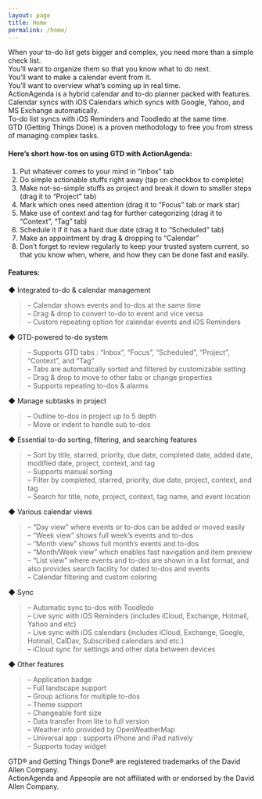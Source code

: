 ```yaml
---
layout: page
title: Home
permalink: /home/
---
```

When your to-do list gets bigger and complex, you need more than a simple check list.  
You’ll want to organize them so that you know what to do next.  
You’ll want to make a calendar event from it.  
You’ll want to overview what’s coming up in real time.  
ActionAgenda is a hybrid calendar and to-do planner packed with features.  
Calendar syncs with iOS Calendars which syncs with Google, Yahoo, and MS Exchange automatically.  
To-do list syncs with iOS Reminders and Toodledo at the same time.  
GTD (Getting Things Done) is a proven methodology to free you from stress of managing complex tasks.  

#### **Here’s short how-tos on using GTD with ActionAgenda:**

1. Put whatever comes to your mind in “Inbox” tab
2. Do simple actionable stuffs right away (tap on checkbox to complete)
3. Make not-so-simple stuffs as project and break it down to smaller steps (drag it to “Project” tab)
4. Mark which ones need attention (drag it to “Focus” tab or mark star)
5. Make use of context and tag for further categorizing (drag it to “Context”, “Tag” tab)
6. Schedule it if it has a hard due date (drag it to “Scheduled” tab)
7. Make an appointment by drag & dropping to “Calendar”
8. Don’t forget to review regularly to keep your trusted system current, so that you know when, where, and how they can be done fast and easily.

#### **Features:**

◆ Integrated to-do & calendar management  
> – Calendar shows events and to-dos at the same time  
> – Drag & drop to convert to-do to event and vice versa  
> – Custom repeating option for calendar events and iOS Reminders  

◆ GTD-powered to-do system  
> – Supports GTD tabs : “Inbox”, “Focus”, “Scheduled”, “Project”, “Context”, and “Tag”  
> – Tabs are automatically sorted and filtered by customizable setting  
> – Drag & drop to move to other tabs or change properties  
> – Supports repeating to-dos & alarms  

◆ Manage subtasks in project  
> – Outline to-dos in project up to 5 depth  
> – Move or indent to handle sub to-dos

◆ Essential to-do sorting, filtering, and searching features  
> – Sort by title, starred, priority, due date, completed date, added date, modified date, project, context, and tag  
> – Supports manual sorting  
> – Filter by completed, starred, priority, due date, project, context, and tag  
> – Search for title, note, project, context, tag name, and event location  

◆ Various calendar views  
> – “Day view” where events or to-dos can be added or moved easily  
> – “Week view” shows full week’s events and to-dos  
> – “Month view” shows full month’s events and to-dos  
> – “Month/Week view” which enables fast navigation and item preview  
> – “List view” where events and to-dos are shown in a list format, and also provides search facility for dated to-dos and events  
> – Calendar filtering and custom coloring  

◆ Sync  
> – Automatic sync to-dos with Toodledo  
> – Live sync with iOS Reminders (includes iCloud, Exchange, Hotmail, Yahoo and etc)  
> – Live sync with iOS calendars (includes iCloud, Exchange, Google, Hotmail, CalDav, Subscribed calendars and etc.)  
> – iCloud sync for settings and other data between devices  

◆ Other features  
> – Application badge  
> – Full landscape support  
> – Group actions for multiple to-dos  
> – Theme support  
> – Changeable font size  
> – Data transfer from lite to full version  
> – Weather info provided by OpenWeatherMap  
> – Universal app : supports iPhone and iPad natively  
> – Supports today widget  

GTD® and Getting Things Done® are registered trademarks of the David Allen Company.  
ActionAgenda and Appeople are not affiliated with or endorsed by the David Allen Company.

